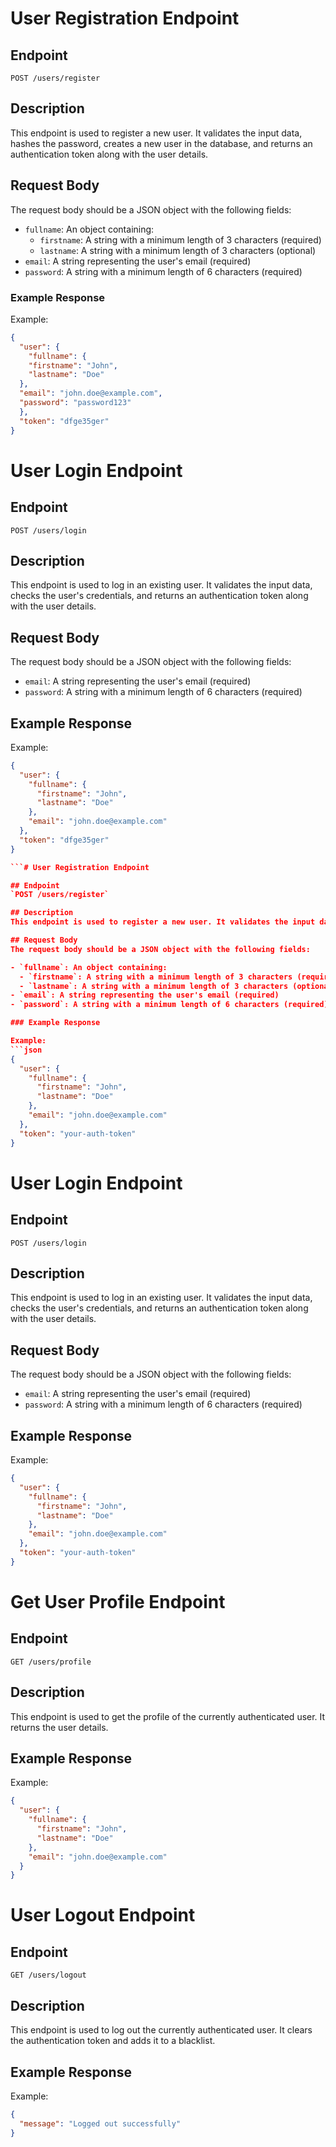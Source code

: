 # User Registration Endpoint

## Endpoint
`POST /users/register`

## Description
This endpoint is used to register a new user. It validates the input data, hashes the password, creates a new user in the database, and returns an authentication token along with the user details.

## Request Body
The request body should be a JSON object with the following fields:

- `fullname`: An object containing:
  - `firstname`: A string with a minimum length of 3 characters (required)
  - `lastname`: A string with a minimum length of 3 characters (optional)
- `email`: A string representing the user's email (required)
- `password`: A string with a minimum length of 6 characters (required)

### Example Response

Example:
```json
{
  "user": {
    "fullname": {
    "firstname": "John",
    "lastname": "Doe"
  },
  "email": "john.doe@example.com",
  "password": "password123"
  },
  "token": "dfge35ger"
}
```

# User Login Endpoint

## Endpoint
`POST /users/login`

## Description
This endpoint is used to log in an existing user. It validates the input data, checks the user's credentials, and returns an authentication token along with the user details.

## Request Body
The request body should be a JSON object with the following fields:

- `email`: A string representing the user's email (required)
- `password`: A string with a minimum length of 6 characters (required)

## Example Response

Example:
```json
{
  "user": {
    "fullname": {
      "firstname": "John",
      "lastname": "Doe"
    },
    "email": "john.doe@example.com"
  },
  "token": "dfge35ger"
}

```# User Registration Endpoint

## Endpoint
`POST /users/register`

## Description
This endpoint is used to register a new user. It validates the input data, hashes the password, creates a new user in the database, and returns an authentication token along with the user details.

## Request Body
The request body should be a JSON object with the following fields:

- `fullname`: An object containing:
  - `firstname`: A string with a minimum length of 3 characters (required)
  - `lastname`: A string with a minimum length of 3 characters (optional)
- `email`: A string representing the user's email (required)
- `password`: A string with a minimum length of 6 characters (required)

### Example Response

Example:
```json
{
  "user": {
    "fullname": {
      "firstname": "John",
      "lastname": "Doe"
    },
    "email": "john.doe@example.com"
  },
  "token": "your-auth-token"
}
```

# User Login Endpoint

## Endpoint
`POST /users/login`

## Description
This endpoint is used to log in an existing user. It validates the input data, checks the user's credentials, and returns an authentication token along with the user details.

## Request Body
The request body should be a JSON object with the following fields:

- `email`: A string representing the user's email (required)
- `password`: A string with a minimum length of 6 characters (required)

## Example Response

Example:
```json
{
  "user": {
    "fullname": {
      "firstname": "John",
      "lastname": "Doe"
    },
    "email": "john.doe@example.com"
  },
  "token": "your-auth-token"
}
```

# Get User Profile Endpoint

## Endpoint
`GET /users/profile`

## Description
This endpoint is used to get the profile of the currently authenticated user. It returns the user details.

## Example Response

Example:
```json
{
  "user": {
    "fullname": {
      "firstname": "John",
      "lastname": "Doe"
    },
    "email": "john.doe@example.com"
  }
}
```

# User Logout Endpoint

## Endpoint
`GET /users/logout`

## Description
This endpoint is used to log out the currently authenticated user. It clears the authentication token and adds it to a blacklist.

## Example Response

Example:
```json
{
  "message": "Logged out successfully"
}
```